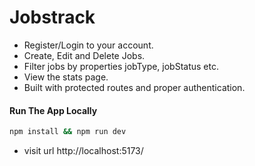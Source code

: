 # Jobstrack

- Register/Login to your account.
- Create, Edit and Delete Jobs.
- Filter jobs by properties jobType, jobStatus etc.
- View the stats page.
- Built with protected routes and proper authentication.

#### Run The App Locally

```sh
npm install && npm run dev
```

- visit url http://localhost:5173/
